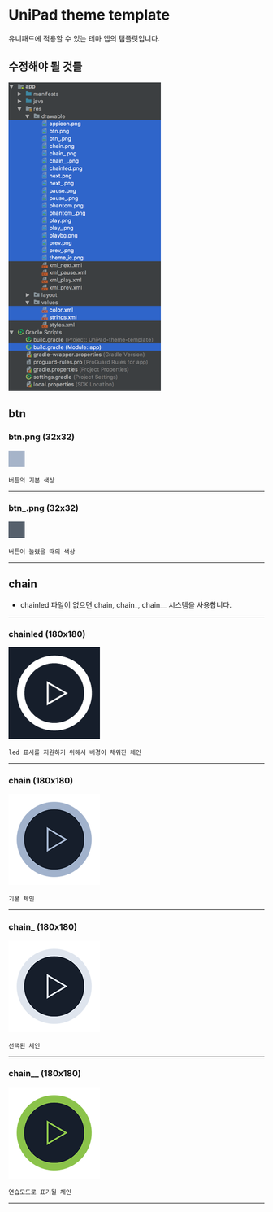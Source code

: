 # UniPad theme template
유니패드에 적용할 수 있는 테마 앱의 탬플릿입니다.

## 수정해야 될 것들
<img src="img1.png" alt="img1" width="300px"/>

## btn

### btn.png (32x32)

![btn](/app/src/main/res/drawable/btn.png)

`버튼의 기본 색상`

---

### btn_.png (32x32)

![btn_](/app/src/main/res/drawable/btn_.png)

`버튼이 눌렸을 때의 색상`

---

## chain

- chainled 파일이 없으면 chain, chain_, chain__ 시스템을 사용합니다.

---

### chainled (180x180)

![chainled](/app/src/main/res/drawable/chainled.png)

`led 표시를 지원하기 위해서 배경이 채워진 체인`

---

### chain (180x180)

![chain](/app/src/main/res/drawable/chain.png)

`기본 체인`

---

### chain_ (180x180)

![chain_](/app/src/main/res/drawable/chain_.png)

`선택된 체인`

---

### chain__ (180x180)

![chain__](/app/src/main/res/drawable/chain__.png)

`연습모드로 표기될 체인`

---